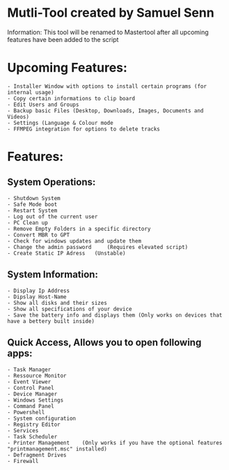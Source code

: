 # Mutli-Tool created by Samuel Senn
Information: This tool will be renamed to Mastertool after all upcoming features have been added to the script
# Upcoming Features:
	- Installer Window with options to install certain programs (for internal usage)
	- Copy certain informations to clip board
	- Edit Users and Groups
	- Backup basic Files (Desktop, Downloads, Images, Documents and Videos)
	- Settings (Language & Colour mode
	- FFMPEG integration for options to delete tracks
	
# Features: 
## System Operations:

	- Shutdown System
	- Safe Mode boot
	- Restart System
	- Log out of the current user
	- PC Clean up
	- Remove Empty Folders in a specific directory
	- Convert MBR to GPT
	- Check for windows updates and update them
	- Change the admin password 	(Requires elevated script)
	- Create Static IP Adress 	(Unstable) 

## System Information:

	- Display Ip Address 
	- Dipslay Host-Name
	- Show all disks and their sizes
	- Show all specifications of your device
	- Save the battery info and displays them (Only works on devices that have a bettery built inside)

## Quick Access, Allows you to open following apps:

	- Task Manager
	- Ressource Monitor
	- Event Viewer
	- Control Panel
	- Device Manager
	- Windows Settings
	- Command Panel
	- Powershell
	- System configuration
	- Registry Editor
	- Services
	- Task Scheduler
	- Printer Management 	(Only works if you have the optional features "printmanagement.msc" installed)
	- Defragment Drives
	- Firewall
